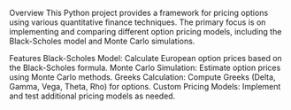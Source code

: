 Overview
This Python project provides a framework for pricing options using various quantitative finance techniques. The primary focus is on implementing and comparing different option pricing models, including the Black-Scholes model and Monte Carlo simulations.

Features
Black-Scholes Model: Calculate European option prices based on the Black-Scholes formula.
Monte Carlo Simulation: Estimate option prices using Monte Carlo methods.
Greeks Calculation: Compute Greeks (Delta, Gamma, Vega, Theta, Rho) for options.
Custom Pricing Models: Implement and test additional pricing models as needed.
